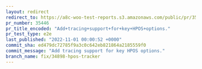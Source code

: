 ```yaml
---
layout: redirect
redirect_to: https://a8c-woo-test-reports.s3.amazonaws.com/public/pr/35446/e2e/index.html
pr_number: 35446
pr_title_encoded: "Add+tracing+support+for+key+HPOS+options."
pr_test_type: e2e
last_published: "2022-11-01 00:00:52 +0000"
commit_sha: ed479dc72785f9a3c0c642eb821864a2185559f0
commit_message: "Add tracing support for key HPOS options."
branch_name: fix/34898-hpos-tracker
---
```

